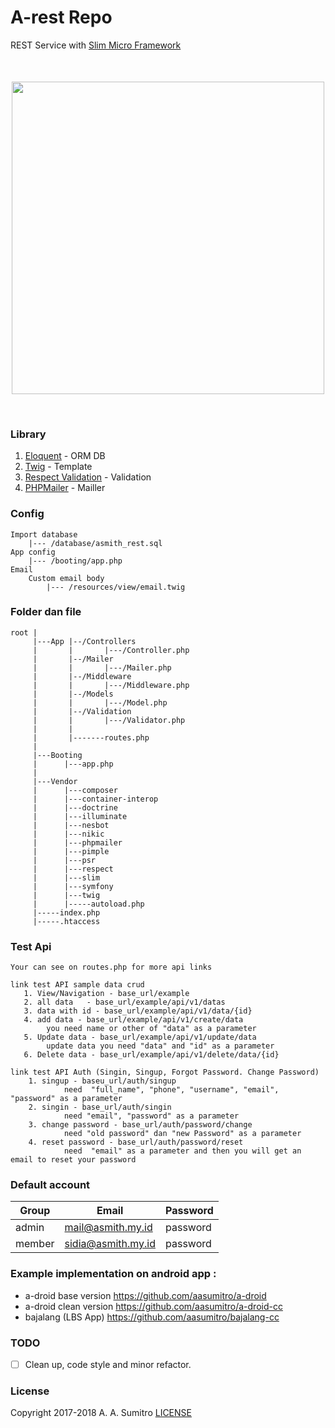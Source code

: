 # A-rest Repo
REST Service with [Slim Micro Framework](https://www.slimframework.com/)

<p align="center" style="margin-top:50px">
  <img src="https://raw.githubusercontent.com/aasumitro/a-rest/master/resources/assets/images/test.png" width="500">
</p>
<br>

### Library

1. [Eloquent](https://github.com/illuminate/database) - ORM DB
2. [Twig](https://github.com/twigphp/Twig) - Template
3. [Respect Validation](https://github.com/Respect/Validation) - Validation
4. [PHPMailer](https://github.com/PHPMailer/PHPMailer) - Mailler

### Config
    Import database
        |--- /database/asmith_rest.sql
    App config
        |--- /booting/app.php
    Email
        Custom email body
            |--- /resources/view/email.twig

### Folder dan file
    root |
         |---App |--/Controllers
         |       |       |---/Controller.php
         |       |--/Mailer
         |       |       |---/Mailer.php
         |       |--/Middleware
         |       |       |---/Middleware.php
         |       |--/Models
         |       |       |---/Model.php
         |       |--/Validation
         |       |       |---/Validator.php
         |       |
         |       |-------routes.php
         |
         |---Booting
         |      |---app.php
         |
         |---Vendor
         |      |---composer
         |      |---container-interop
         |      |---doctrine
         |      |---illuminate
         |      |---nesbot
         |      |---nikic
         |      |---phpmailer
         |      |---pimple
         |      |---psr
         |      |---respect
         |      |---slim
         |      |---symfony
         |      |---twig
         |      |-----autoload.php
         |-----index.php
         |-----.htaccess


### Test Api

    Your can see on routes.php for more api links

    link test API sample data crud
       1. View/Navigation - base_url/example
       2. all data   - base_url/example/api/v1/datas
       3. data with id - base_url/example/api/v1/data/{id}
       4. add data - base_url/example/api/v1/create/data
            you need name or other of "data" as a parameter
       5. Update data - base_url/example/api/v1/update/data
            update data you need "data" and "id" as a parameter
       6. Delete data - base_url/example/api/v1/delete/data/{id}

    link test API Auth (Singin, Singup, Forgot Password. Change Password)
        1. singup - baseu_url/auth/singup
                need  "full_name", "phone", "username", "email", "password" as a parameter
        2. singin - base_url/auth/singin
                need "email", "password" as a parameter
        3. change password - base_url/auth/password/change
                need "old password" dan "new Password" as a parameter
        4. reset password - base_url/auth/password/reset
                need  "email" as a parameter and then you will get an email to reset your password


### Default account

Group | Email | Password
------------ |------------ | -------------
admin | mail@asmith.my.id | password
member | sidia@asmith.my.id | password

### Example implementation on android app :
- a-droid base version https://github.com/aasumitro/a-droid
- a-droid clean version https://github.com/aasumitro/a-droid-cc
- bajalang (LBS App) https://github.com/aasumitro/bajalang-cc


### TODO
- [ ] Clean up, code style and minor refactor.


### License
Copyright 2017-2018 A. A. Sumitro [LICENSE](https://github.com/aasumitro/a-rest/blob/master/LICENSE)